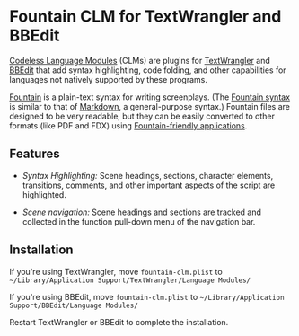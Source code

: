 # Fountain CLM for TextWrangler and BBEdit

[Codeless Language Modules](http://www.barebones.com/support/develop/clm.html) (CLMs) are plugins for [TextWrangler](http://www.barebones.com/products/TextWrangler/) and [BBEdit](http://www.barebones.com/products/bbedit/) that add syntax highlighting, code folding, and other capabilities for languages not natively supported by these programs.

[Fountain](http://fountain.io/) is a plain-text syntax for writing screenplays.  (The [Fountain syntax](http://fountain.io/syntax) is similar to that of [Markdown](http://daringfireball.net/projects/markdown/), a general-purpose syntax.)  Fountain files are designed to be very readable, but they can be easily converted to other formats (like PDF and FDX) using [Fountain-friendly applications](http://fountain.io/apps).

## Features

- _Syntax Highlighting:_ Scene headings, sections, character elements, transitions, comments, and other important aspects of the script are highlighted.

- _Scene navigation:_ Scene headings and sections are tracked and collected in the function pull-down menu of the navigation bar.

## Installation

If you're using TextWrangler, move `fountain-clm.plist` to `~/Library/Application Support/TextWrangler/Language Modules/`

If you're using BBEdit, move `fountain-clm.plist` to `~/Library/Application Support/BBEdit/Language Modules/`

Restart TextWrangler or BBEdit to complete the installation.